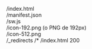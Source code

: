 /index.html  
/manifest.json  
/sw.js  
/icon-192.png (o PNG de 192px)  
/icon-512.png  
/_redirects
/* /index.html 200
